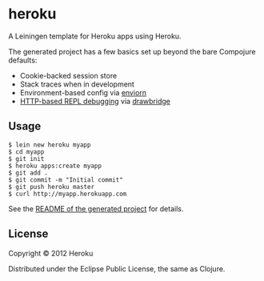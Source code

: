 # heroku

A Leiningen template for Heroku apps using Heroku.

The generated project has a few basics set up beyond the bare Compojure defaults:

* Cookie-backed session store
* Stack traces when in development
* Environment-based config via [enviorn](https://github.com/weavejester/environ)
* [HTTP-based REPL debugging](https://devcenter.heroku.com/articles/debugging-clojure) via [drawbridge](https://github.com/cemerick/drawbridge)

## Usage

    $ lein new heroku myapp
    $ cd myapp
    $ git init
    $ heroku apps:create myapp
    $ git add .
    $ git commit -m "Initial commit"
    $ git push heroku master
    $ curl http://myapp.herokuapp.com

See the [README of the generated project](https://github.com/technomancy/lein-heroku/blob/master/lein-template/src/leiningen/new/heroku/README.md) for details.

## License

Copyright © 2012 Heroku

Distributed under the Eclipse Public License, the same as Clojure.
